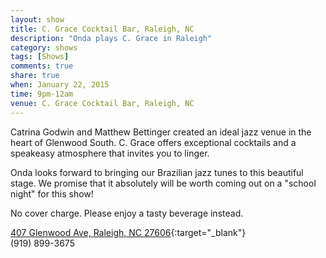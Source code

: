 ```yaml
---
layout: show
title: C. Grace Cocktail Bar, Raleigh, NC
description: "Onda plays C. Grace in Raleigh"
category: shows
tags: [Shows]
comments: true
share: true
when: January 22, 2015
time: 9pm-12am
venue: C. Grace Cocktail Bar, Raleigh, NC
---
```


Catrina Godwin and Matthew Bettinger created an ideal jazz venue in the heart of Glenwood South. C. Grace offers exceptional cocktails and a speakeasy atmosphere that invites you to linger.

Onda looks forward to bringing our Brazilian jazz tunes to this beautiful stage. We promise that it absolutely will be worth coming out on a "school night" for this show!

No cover charge. Please enjoy a tasty beverage instead.

[407 Glenwood Ave, Raleigh, NC 27606](https://www.google.com/maps/place/C.Grace/@35.785375,-78.647421,17z/data=!3m1!4b1!4m2!3m1!1s0x89ac5f6669def927:0x20b4c5877c7e3224){:target="_blank"}
<br/>
(919) 899-3675
